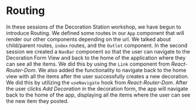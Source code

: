 # Routing
In these sessions of the Decoration Station workshop, we have begun to introduce Routing. We defined some routes in our `App` component that will render our other components depending on the url. We talked about child/parent routes, `index` routes, and the `Outlet` component. In the second session we created a `NavBar` component so that the user can navigate to the Decoration Form View and back to the home of the application where they can see all the items. We did this by using the `Link` component from *React-Router-Dom*. We also added the functionality to navigate back to the home view with all the items after the user successfully creates a new decoration. We did this by utilizing the `useNavigate` hook from *React-Router-Dom*. After the user clicks *Add Decoration* in the decoration form, the app will navigate back to the home of the app, displaying all the items where the user can see the new item they posted. 
